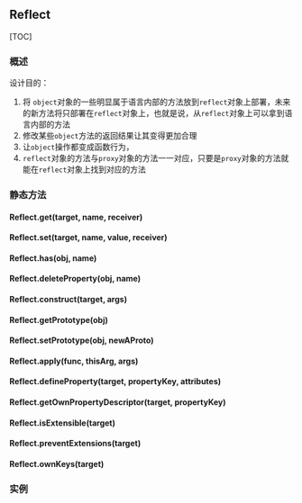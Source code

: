 ## Reflect

[TOC]

### 概述

设计目的：

1. 将 `object`对象的一些明显属于语言内部的方法放到`reflect`对象上部署，未来的新方法将只部署在`reflect`对象上，也就是说，从`reflect`对象上可以拿到语言内部的方法
2. 修改某些`object`方法的返回结果让其变得更加合理
3. 让`object`操作都变成函数行为，
4. `reflect`对象的方法与`proxy`对象的方法一一对应，只要是`proxy`对象的方法就能在`reflect`对象上找到对应的方法

### 静态方法

#### Reflect.get(target, name, receiver)

#### Reflect.set(target, name, value, receiver)

#### Reflect.has(obj, name)

#### Reflect.deleteProperty(obj, name)

#### Reflect.construct(target, args)

#### Reflect.getPrototype(obj)

#### Reflect.setPrototype(obj, newAProto)

#### Reflect.apply(func, thisArg, args)

#### Reflect.defineProperty(target, propertyKey, attributes)

#### Reflect.getOwnPropertyDescriptor(target, propertyKey)

#### Reflect.isExtensible(target)

#### Reflect.preventExtensions(target)

#### Reflect.ownKeys(target)

### 实例